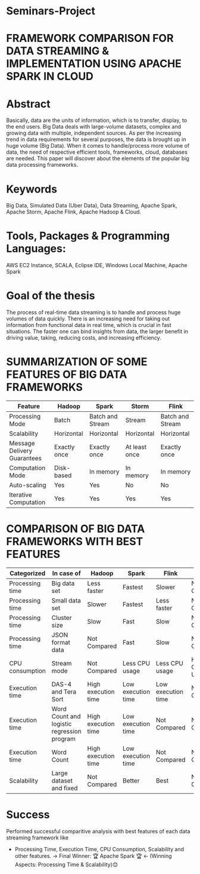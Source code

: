 # Seminars-Project

# FRAMEWORK COMPARISON FOR DATA STREAMING & IMPLEMENTATION USING APACHE SPARK IN CLOUD

# Abstract
Basically, data are the units of information, which is to transfer, display, to the end users. Big Data deals with large-volume datasets, complex and growing data with multiple, independent sources. As per the increasing trend in data requirements for several purposes, the data is brought up in huge volume (Big Data). When it comes to handle/process more volume of data, the need of respective efficient tools, frameworks, cloud, databases are needed. This paper will discover about the elements of the popular big data processing frameworks.

# Keywords
Big Data, Simulated Data (Uber Data), Data Streaming, Apache Spark, Apache Storm, Apache Flink, Apache Hadoop & Cloud.

# Tools, Packages & Programming Languages:
AWS EC2 Instance, SCALA, Eclipse IDE, Windows Local Machine, Apache Spark

# Goal of the thesis
The process of real-time data streaming is to handle and process huge volumes of data quickly. There is an increasing need for taking out information from functional data in real time, which is crucial in fast situations. The faster one can bind insights from data, the larger benefit in driving value, taking, reducing costs, and increasing efficiency.

# SUMMARIZATION OF SOME FEATURES OF BIG DATA FRAMEWORKS

| Feature | Hadoop | Spark | Storm | Flink |
|---|---|---|---|---|
| Processing Mode | Batch | Batch and Stream | Stream | Batch and Stream |
| Scalability | Horizontal | Horizontal | Horizontal | Horizontal |
| Message Delivery Guarantees | Exactly once | Exactly once | At least once | Exactly once |
| Computation Mode | Disk-based | In memory | In memory | In memory |
| Auto-scaling | Yes | Yes | No | No |
| Iterative Computation | Yes | Yes | Yes | Yes |

# COMPARISON OF BIG DATA FRAMEWORKS WITH BEST FEATURES
| Categorized                       | In case of              | Hadoop       | Spark       | Flink      | Storm             |
|-----------------------------------|-------------------------|--------------|-------------|------------|-------------------|
| Processing time                   | Big data set            | Less faster  | Fastest     | Slower     | Not Compared      |
| Processing time                   | Small data set          | Slower       | Fastest     | Less faster| Not Compared      |
| Processing time                   | Cluster size            | Slow         | Fast        | Slow       | Not Compared      |
| Processing time                   | JSON format data        | Not Compared | Fast        | Slow       | Not Compared      |
| CPU consumption                   | Stream mode             | Not Compared | Less CPU usage | Less CPU usage | Highest CPU Usage |
| Execution time                    | DAS-4 and Tera Sort     | High execution time | Low execution time | Low execution time | Not Compared |
| Execution time                    | Word Count and logistic regression program | High execution time | Low execution time | Not Compared | Not Compared |
| Execution time                    | Word Count              | High execution time | Low execution time | Not Compared | Not Compared |
| Scalability                       | Large dataset and fixed | Not Compared | Better      | Best       | Not Compared      |

# Success
Performed successful comparitive analysis with best features of each data streaming framework like 
* Processing Time, Execution Time, CPU Consumption, Scalability and other features.
-> Final Winner: 🏆 Apache Spark 🏆 <- (Winning Aspects: Processing Time & Scalability)😊
  
